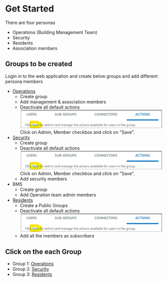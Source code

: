 # Get Started
There are four personas
- Operations (Building Management Team) 
- Security  
- Residents 
- Association members 
## Groups to be created
Login in to the web application and create below groups and add different persona members
- [Operations](Operations.md)
    - Create group
    - Add management & association members
    - Deactivate all default actions
    ![restrict actions](Media/RestrictActions.jpg)
    Click on Admin, Member checkbox and click on "Save".
- [Security](Security.md)
    - Create group
     - Deactivate all default actions
    ![restrict actions](Media/RestrictActions.jpg)
    Click on Admin, Member checkbox and click on "Save".
    - Add security members
- BMS 
    - Create group
    - Add Operation team admin members
- [Residents](Residents.md)
    - Create a Public Groups
    - Deactivate all default actions
    ![restrict actions](Media/RestrictActions.jpg)
    - Add all the members as subscribers

## Click on the each Group 
- Group 1: [Operations](Operations.md)
- Group 2: [Security](Security.md)
- Group 3: [Residents](Residents.md)